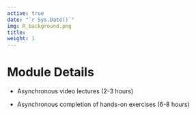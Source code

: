 ```yaml
---
active: true
date: "`r Sys.Date()`"
img: R_background.png
title: 
weight: 1
---
```


# Module Details

- Asynchronous video lectures (2-3 hours)

- Asynchronous completion of hands-on exercises (6-8 hours)













